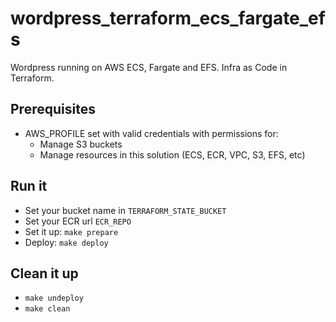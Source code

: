 # wordpress_terraform_ecs_fargate_efs
Wordpress running on AWS ECS, Fargate and EFS. Infra as Code in Terraform.


## Prerequisites
- AWS_PROFILE set with valid credentials with permissions for:
  - Manage S3 buckets
  - Manage resources in this solution (ECS, ECR, VPC, S3, EFS, etc)

## Run it

- Set your bucket name in `TERRAFORM_STATE_BUCKET`
- Set your ECR url `ECR_REPO`
- Set it up: `make prepare`
- Deploy: `make deploy`

## Clean it up
- `make undeploy`
- `make clean`